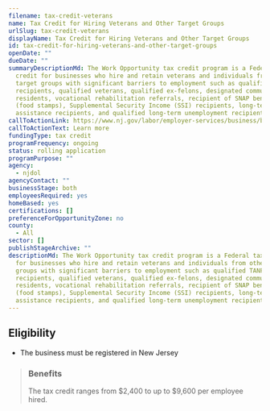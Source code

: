 ```yaml
---
filename: tax-credit-veterans
name: Tax Credit for Hiring Veterans and Other Target Groups
urlSlug: tax-credit-veterans
displayName: Tax Credit for Hiring Veterans and Other Target Groups
id: tax-credit-for-hiring-veterans-and-other-target-groups
openDate: ""
dueDate: ""
summaryDescriptionMd: The Work Opportunity tax credit program is a Federal tax
  credit for businesses who hire and retain veterans and individuals from other
  target groups with significant barriers to employment such as qualified TANF
  recipients, qualified veterans, qualified ex-felons, designated community
  residents, vocational rehabilitation referrals, recipient of SNAP benefits
  (food stamps), Supplemental Security Income (SSI) recipients, long-term family
  assistance recipients, and qualified long-term unemployment recipients.
callToActionLink: https://www.nj.gov/labor/employer-services/business/businessprograms.shtml
callToActionText: Learn more
fundingType: tax credit
programFrequency: ongoing
status: rolling application
programPurpose: ""
agency:
  - njdol
agencyContact: ""
businessStage: both
employeesRequired: yes
homeBased: yes
certifications: []
preferenceForOpportunityZone: no
county:
  - All
sector: []
publishStageArchive: ""
descriptionMd: The Work Opportunity tax credit program is a Federal tax credit
  for businesses who hire and retain veterans and individuals from other target
  groups with significant barriers to employment such as qualified TANF
  recipients, qualified veterans, qualified ex-felons, designated community
  residents, vocational rehabilitation referrals, recipient of SNAP benefits
  (food stamps), Supplemental Security Income (SSI) recipients, long-term family
  assistance recipients, and qualified long-term unemployment recipients.
---
```


## Eligibility

- The business must be registered in New Jersey

> ### Benefits
>
> The tax credit ranges from $2,400 to up to $9,600 per employee hired.
